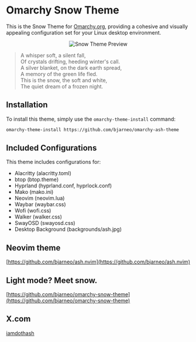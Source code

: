# Omarchy Snow Theme

This is the Snow Theme for [Omarchy.org](https://omarchy.org), providing a cohesive and visually appealing configuration set for your Linux desktop environment.

<p align="center">
  <img src="theme.png" alt="Snow Theme Preview">
</p>

> A whisper soft, a silent fall,  
> Of crystals drifting, heeding winter's call.  
> A silver blanket, on the dark earth spread,  
> A memory of the green life fled.  
> This is the snow, the soft and white,  
> The quiet dream of a frozen night.  

## Installation

To install this theme, simply use the `omarchy-theme-install` command:

```bash
omarchy-theme-install https://github.com/bjarneo/omarchy-ash-theme
```

## Included Configurations

This theme includes configurations for:

- Alacritty (alacritty.toml)
- btop (btop.theme)
- Hyprland (hyprland.conf, hyprlock.conf)
- Mako (mako.ini)
- Neovim (neovim.lua)
- Waybar (waybar.css)
- Wofi (wofi.css)
- Walker (walker.css)
- SwayOSD (swayosd.css)
- Desktop Background (backgrounds/ash.jpg)

## Neovim theme
[https://github.com/bjarneo/ash.nvim](https://github.com/bjarneo/ash.nvim)

## Light mode? Meet snow.
[https://github.com/bjarneo/omarchy-snow-theme](https://github.com/bjarneo/omarchy-snow-theme)

## X.com
[iamdothash](https://x.com/iamdothash)
